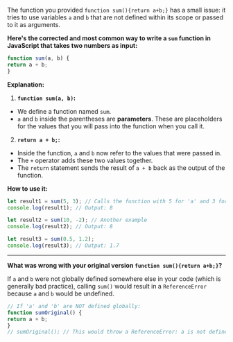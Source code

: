 The function you provided `function sum(){return a+b;}` has a small issue: it tries to use variables `a` and `b` that
are not defined within its scope or passed to it as arguments.

**Here's the corrected and most common way to write a `sum` function in JavaScript that takes two numbers as input:**

```javascript
function sum(a, b) {
return a + b;
}
```

**Explanation:**

1. **`function sum(a, b)`:**
* We define a function named `sum`.
* `a` and `b` inside the parentheses are **parameters**. These are placeholders for the values that you will pass into
the function when you call it.

2. **`return a + b;`:**
* Inside the function, `a` and `b` now refer to the values that were passed in.
* The `+` operator adds these two values together.
* The `return` statement sends the result of `a + b` back as the output of the function.

**How to use it:**

```javascript
let result1 = sum(5, 3); // Calls the function with 5 for 'a' and 3 for 'b'
console.log(result1); // Output: 8

let result2 = sum(10, -2); // Another example
console.log(result2); // Output: 8

let result3 = sum(0.5, 1.2);
console.log(result3); // Output: 1.7
```

---

**What was wrong with your original version `function sum(){return a+b;}`?**

If `a` and `b` were not globally defined somewhere else in your code (which is generally bad practice), calling `sum()`
would result in a `ReferenceError` because `a` and `b` would be undefined.

```javascript
// If 'a' and 'b' are NOT defined globally:
function sumOriginal() {
return a + b;
}
// sumOriginal(); // This would throw a ReferenceError: a is not defined
```